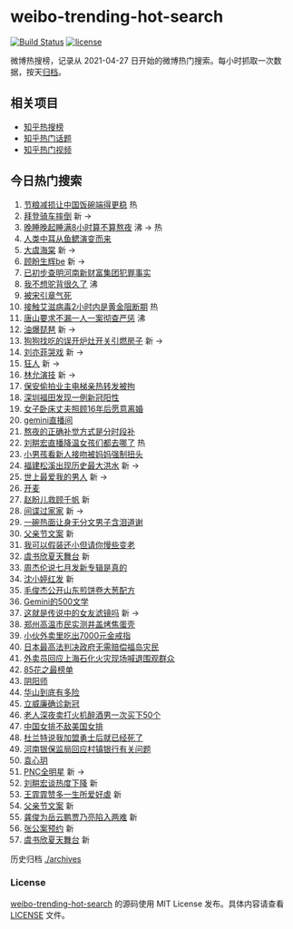 # weibo-trending-hot-search

[![Build Status](https://github.com/justjavac/weibo-trending-hot-search/workflows/ci/badge.svg?branch=master)](https://github.com/justjavac/weibo-trending-hot-search/actions)
[![license](https://img.shields.io/github/license/justjavac/weibo-trending-hot-search)](https://github.com/justjavac/weibo-trending-hot-search/blob/master/LICENSE)

微博热搜榜，记录从 2021-04-27 日开始的微博热门搜索。每小时抓取一次数据，按天[归档](./archives)。

## 相关项目

- [知乎热搜榜](https://github.com/justjavac/zhihu-trending-top-search)
- [知乎热门话题](https://github.com/justjavac/zhihu-trending-hot-questions)
- [知乎热门视频](https://github.com/justjavac/zhihu-trending-hot-video)

## 今日热门搜索

<!-- BEGIN -->
<!-- 最后更新时间 Sun Jun 19 2022 01:14:11 GMT+0800 (China Standard Time) -->

1. [节粮减损让中国饭碗端得更稳](https://s.weibo.com//weibo?q=%23%E8%8A%82%E7%B2%AE%E5%87%8F%E6%8D%9F%E8%AE%A9%E4%B8%AD%E5%9B%BD%E9%A5%AD%E7%A2%97%E7%AB%AF%E5%BE%97%E6%9B%B4%E7%A8%B3%23&Refer=new_time)
   热
1. [拜登骑车摔倒](https://s.weibo.com//weibo?q=%23%E6%8B%9C%E7%99%BB%E9%AA%91%E8%BD%A6%E6%91%94%E5%80%92%23&Refer=top)
   新 ->
1. [晚睡晚起睡满8小时算不算熬夜](https://s.weibo.com//weibo?q=%23%E6%99%9A%E7%9D%A1%E6%99%9A%E8%B5%B7%E7%9D%A1%E6%BB%A18%E5%B0%8F%E6%97%B6%E7%AE%97%E4%B8%8D%E7%AE%97%E7%86%AC%E5%A4%9C%23&Refer=top)
   沸 -> 热
1. [人类中耳从鱼鳃演变而来](https://s.weibo.com//weibo?q=%23%E4%BA%BA%E7%B1%BB%E4%B8%AD%E8%80%B3%E4%BB%8E%E9%B1%BC%E9%B3%83%E6%BC%94%E5%8F%98%E8%80%8C%E6%9D%A5%23&Refer=top)
1. [大虞海棠](https://s.weibo.com//weibo?q=%23%E5%A4%A7%E8%99%9E%E6%B5%B7%E6%A3%A0%23&Refer=top)
   新 ->
1. [顾盼生辉be](https://s.weibo.com//weibo?q=%23%E9%A1%BE%E7%9B%BC%E7%94%9F%E8%BE%89be%23&Refer=top)
   新 ->
1. [已初步查明河南新财富集团犯罪事实](https://s.weibo.com//weibo?q=%23%E5%B7%B2%E5%88%9D%E6%AD%A5%E6%9F%A5%E6%98%8E%E6%B2%B3%E5%8D%97%E6%96%B0%E8%B4%A2%E5%AF%8C%E9%9B%86%E5%9B%A2%E7%8A%AF%E7%BD%AA%E4%BA%8B%E5%AE%9E%23&Refer=top)
1. [我不想驼背很久了](https://s.weibo.com//weibo?q=%23%E6%88%91%E4%B8%8D%E6%83%B3%E9%A9%BC%E8%83%8C%E5%BE%88%E4%B9%85%E4%BA%86%23&Refer=top)
   沸
1. [被宋引章气死](https://s.weibo.com//weibo?q=%23%E8%A2%AB%E5%AE%8B%E5%BC%95%E7%AB%A0%E6%B0%94%E6%AD%BB%23&Refer=top)
1. [接触艾滋病毒2小时内是黄金阻断期](https://s.weibo.com//weibo?q=%23%E6%8E%A5%E8%A7%A6%E8%89%BE%E6%BB%8B%E7%97%85%E6%AF%922%E5%B0%8F%E6%97%B6%E5%86%85%E6%98%AF%E9%BB%84%E9%87%91%E9%98%BB%E6%96%AD%E6%9C%9F%23&Refer=top)
   热
1. [唐山要求不漏一人一案彻查严惩](https://s.weibo.com//weibo?q=%23%E5%94%90%E5%B1%B1%E8%A6%81%E6%B1%82%E4%B8%8D%E6%BC%8F%E4%B8%80%E4%BA%BA%E4%B8%80%E6%A1%88%E5%BD%BB%E6%9F%A5%E4%B8%A5%E6%83%A9%23&Refer=top)
   沸
1. [油爆琵琶](https://s.weibo.com//weibo?q=%23%E6%B2%B9%E7%88%86%E7%90%B5%E7%90%B6%23&Refer=top)
   新 ->
1. [狗狗找吃的误开炉灶开关引燃房子](https://s.weibo.com//weibo?q=%23%E7%8B%97%E7%8B%97%E6%89%BE%E5%90%83%E7%9A%84%E8%AF%AF%E5%BC%80%E7%82%89%E7%81%B6%E5%BC%80%E5%85%B3%E5%BC%95%E7%87%83%E6%88%BF%E5%AD%90%23&Refer=top)
   新 ->
1. [刘亦菲哭戏](https://s.weibo.com//weibo?q=%23%E5%88%98%E4%BA%A6%E8%8F%B2%E5%93%AD%E6%88%8F%23&Refer=top)
   新 ->
1. [狂人](https://s.weibo.com//weibo?q=%E7%8B%82%E4%BA%BA&Refer=top) 新 ->
1. [林允演技](https://s.weibo.com//weibo?q=%23%E6%9E%97%E5%85%81%E6%BC%94%E6%8A%80%23&Refer=top)
   新 ->
1. [保安偷拍业主电梯亲热转发被拘](https://s.weibo.com//weibo?q=%23%E4%BF%9D%E5%AE%89%E5%81%B7%E6%8B%8D%E4%B8%9A%E4%B8%BB%E7%94%B5%E6%A2%AF%E4%BA%B2%E7%83%AD%E8%BD%AC%E5%8F%91%E8%A2%AB%E6%8B%98%23&Refer=top)
1. [深圳福田发现一例新冠阳性](https://s.weibo.com//weibo?q=%23%E6%B7%B1%E5%9C%B3%E7%A6%8F%E7%94%B0%E5%8F%91%E7%8E%B0%E4%B8%80%E4%BE%8B%E6%96%B0%E5%86%A0%E9%98%B3%E6%80%A7%23&Refer=top)
1. [女子卧床丈夫照顾16年后愿意离婚](https://s.weibo.com//weibo?q=%23%E5%A5%B3%E5%AD%90%E5%8D%A7%E5%BA%8A%E4%B8%88%E5%A4%AB%E7%85%A7%E9%A1%BE16%E5%B9%B4%E5%90%8E%E6%84%BF%E6%84%8F%E7%A6%BB%E5%A9%9A%23&Refer=top)
1. [gemini直播间](https://s.weibo.com//weibo?q=%23gemini%E7%9B%B4%E6%92%AD%E9%97%B4%23&Refer=top)
1. [熬夜的正确补觉方式是分时段补](https://s.weibo.com//weibo?q=%23%E7%86%AC%E5%A4%9C%E7%9A%84%E6%AD%A3%E7%A1%AE%E8%A1%A5%E8%A7%89%E6%96%B9%E5%BC%8F%E6%98%AF%E5%88%86%E6%97%B6%E6%AE%B5%E8%A1%A5%23&Refer=top)
1. [刘畊宏直播降温女孩们都去哪了](https://s.weibo.com//weibo?q=%23%E5%88%98%E7%95%8A%E5%AE%8F%E7%9B%B4%E6%92%AD%E9%99%8D%E6%B8%A9%E5%A5%B3%E5%AD%A9%E4%BB%AC%E9%83%BD%E5%8E%BB%E5%93%AA%E4%BA%86%23&Refer=top)
   热
1. [小男孩看新人接吻被妈妈强制扭头](https://s.weibo.com//weibo?q=%23%E5%B0%8F%E7%94%B7%E5%AD%A9%E7%9C%8B%E6%96%B0%E4%BA%BA%E6%8E%A5%E5%90%BB%E8%A2%AB%E5%A6%88%E5%A6%88%E5%BC%BA%E5%88%B6%E6%89%AD%E5%A4%B4%23&Refer=top)
1. [福建松溪出现历史最大洪水](https://s.weibo.com//weibo?q=%23%E7%A6%8F%E5%BB%BA%E6%9D%BE%E6%BA%AA%E5%87%BA%E7%8E%B0%E5%8E%86%E5%8F%B2%E6%9C%80%E5%A4%A7%E6%B4%AA%E6%B0%B4%23&Refer=top)
   新 ->
1. [世上最爱我的男人](https://s.weibo.com//weibo?q=%23%E4%B8%96%E4%B8%8A%E6%9C%80%E7%88%B1%E6%88%91%E7%9A%84%E7%94%B7%E4%BA%BA%23&Refer=top)
   新 ->
1. [开麦](https://s.weibo.com//weibo?q=%E5%BC%80%E9%BA%A6&Refer=top)
1. [赵盼儿救顾千帆](https://s.weibo.com//weibo?q=%23%E8%B5%B5%E7%9B%BC%E5%84%BF%E6%95%91%E9%A1%BE%E5%8D%83%E5%B8%86%23&Refer=top)
   新
1. [间谍过家家](https://s.weibo.com//weibo?q=%E9%97%B4%E8%B0%8D%E8%BF%87%E5%AE%B6%E5%AE%B6&Refer=top)
   新 ->
1. [一碗热面让身无分文男子含泪道谢](https://s.weibo.com//weibo?q=%23%E4%B8%80%E7%A2%97%E7%83%AD%E9%9D%A2%E8%AE%A9%E8%BA%AB%E6%97%A0%E5%88%86%E6%96%87%E7%94%B7%E5%AD%90%E5%90%AB%E6%B3%AA%E9%81%93%E8%B0%A2%23&Refer=top)
1. [父亲节文案](https://s.weibo.com//weibo?q=%E7%88%B6%E4%BA%B2%E8%8A%82%E6%96%87%E6%A1%88&Refer=top)
   新
1. [我可以假装还小但请你慢些变老](https://s.weibo.com//weibo?q=%23%E6%88%91%E5%8F%AF%E4%BB%A5%E5%81%87%E8%A3%85%E8%BF%98%E5%B0%8F%E4%BD%86%E8%AF%B7%E4%BD%A0%E6%85%A2%E4%BA%9B%E5%8F%98%E8%80%81%23&Refer=top)
1. [虞书欣夏天舞台](https://s.weibo.com//weibo?q=%E8%99%9E%E4%B9%A6%E6%AC%A3%E5%A4%8F%E5%A4%A9%E8%88%9E%E5%8F%B0&Refer=top)
   新
1. [周杰伦说七月发新专辑是真的](https://s.weibo.com//weibo?q=%23%E5%91%A8%E6%9D%B0%E4%BC%A6%E8%AF%B4%E4%B8%83%E6%9C%88%E5%8F%91%E6%96%B0%E4%B8%93%E8%BE%91%E6%98%AF%E7%9C%9F%E7%9A%84%23&Refer=top)
1. [沈小婷红发](https://s.weibo.com//weibo?q=%23%E6%B2%88%E5%B0%8F%E5%A9%B7%E7%BA%A2%E5%8F%91%23&Refer=top)
   新
1. [毛俊杰公开山东煎饼卷大葱配方](https://s.weibo.com//weibo?q=%23%E6%AF%9B%E4%BF%8A%E6%9D%B0%E5%85%AC%E5%BC%80%E5%B1%B1%E4%B8%9C%E7%85%8E%E9%A5%BC%E5%8D%B7%E5%A4%A7%E8%91%B1%E9%85%8D%E6%96%B9%23&Refer=top)
1. [Gemini的500文学](https://s.weibo.com//weibo?q=%23Gemini%E7%9A%84500%E6%96%87%E5%AD%A6%23&Refer=top)
1. [这就是传说中的女友滤镜吗](https://s.weibo.com//weibo?q=%23%E8%BF%99%E5%B0%B1%E6%98%AF%E4%BC%A0%E8%AF%B4%E4%B8%AD%E7%9A%84%E5%A5%B3%E5%8F%8B%E6%BB%A4%E9%95%9C%E5%90%97%23&Refer=top)
   新 ->
1. [郑州高温市民实测井盖烤焦蛋壳](https://s.weibo.com//weibo?q=%23%E9%83%91%E5%B7%9E%E9%AB%98%E6%B8%A9%E5%B8%82%E6%B0%91%E5%AE%9E%E6%B5%8B%E4%BA%95%E7%9B%96%E7%83%A4%E7%84%A6%E8%9B%8B%E5%A3%B3%23&Refer=top)
1. [小伙外卖里吃出7000元金戒指](https://s.weibo.com//weibo?q=%23%E5%B0%8F%E4%BC%99%E5%A4%96%E5%8D%96%E9%87%8C%E5%90%83%E5%87%BA7000%E5%85%83%E9%87%91%E6%88%92%E6%8C%87%23&Refer=top)
1. [日本最高法判决政府无需赔偿福岛灾民](https://s.weibo.com//weibo?q=%23%E6%97%A5%E6%9C%AC%E6%9C%80%E9%AB%98%E6%B3%95%E5%88%A4%E5%86%B3%E6%94%BF%E5%BA%9C%E6%97%A0%E9%9C%80%E8%B5%94%E5%81%BF%E7%A6%8F%E5%B2%9B%E7%81%BE%E6%B0%91%23&Refer=top)
1. [外卖员回应上海石化火灾现场喊退围观群众](https://s.weibo.com//weibo?q=%23%E5%A4%96%E5%8D%96%E5%91%98%E5%9B%9E%E5%BA%94%E4%B8%8A%E6%B5%B7%E7%9F%B3%E5%8C%96%E7%81%AB%E7%81%BE%E7%8E%B0%E5%9C%BA%E5%96%8A%E9%80%80%E5%9B%B4%E8%A7%82%E7%BE%A4%E4%BC%97%23&Refer=top)
1. [85花之最榜单](https://s.weibo.com//weibo?q=%2385%E8%8A%B1%E4%B9%8B%E6%9C%80%E6%A6%9C%E5%8D%95%23&Refer=top)
1. [阴阳师](https://s.weibo.com//weibo?q=%E9%98%B4%E9%98%B3%E5%B8%88&Refer=top)
1. [华山到底有多险](https://s.weibo.com//weibo?q=%23%E5%8D%8E%E5%B1%B1%E5%88%B0%E5%BA%95%E6%9C%89%E5%A4%9A%E9%99%A9%23&Refer=top)
1. [立威廉确诊新冠](https://s.weibo.com//weibo?q=%23%E7%AB%8B%E5%A8%81%E5%BB%89%E7%A1%AE%E8%AF%8A%E6%96%B0%E5%86%A0%23&Refer=top)
1. [老人深夜卖打火机醉酒男一次买下50个](https://s.weibo.com//weibo?q=%23%E8%80%81%E4%BA%BA%E6%B7%B1%E5%A4%9C%E5%8D%96%E6%89%93%E7%81%AB%E6%9C%BA%E9%86%89%E9%85%92%E7%94%B7%E4%B8%80%E6%AC%A1%E4%B9%B0%E4%B8%8B50%E4%B8%AA%23&Refer=top)
1. [中国女排不敌美国女排](https://s.weibo.com//weibo?q=%23%E4%B8%AD%E5%9B%BD%E5%A5%B3%E6%8E%92%E4%B8%8D%E6%95%8C%E7%BE%8E%E5%9B%BD%E5%A5%B3%E6%8E%92%23&Refer=top)
1. [杜兰特说我加盟勇士后就已经死了](https://s.weibo.com//weibo?q=%23%E6%9D%9C%E5%85%B0%E7%89%B9%E8%AF%B4%E6%88%91%E5%8A%A0%E7%9B%9F%E5%8B%87%E5%A3%AB%E5%90%8E%E5%B0%B1%E5%B7%B2%E7%BB%8F%E6%AD%BB%E4%BA%86%23&Refer=top)
1. [河南银保监局回应村镇银行有关问题](https://s.weibo.com//weibo?q=%23%E6%B2%B3%E5%8D%97%E9%93%B6%E4%BF%9D%E7%9B%91%E5%B1%80%E5%9B%9E%E5%BA%94%E6%9D%91%E9%95%87%E9%93%B6%E8%A1%8C%E6%9C%89%E5%85%B3%E9%97%AE%E9%A2%98%23&Refer=top)
1. [袁心玥](https://s.weibo.com//weibo?q=%E8%A2%81%E5%BF%83%E7%8E%A5&Refer=top)
1. [PNC全明星](https://s.weibo.com//weibo?q=%23PNC%E5%85%A8%E6%98%8E%E6%98%9F%23&Refer=top)
   新 ->
1. [刘畊宏谈热度下降](https://s.weibo.com//weibo?q=%23%E5%88%98%E7%95%8A%E5%AE%8F%E8%B0%88%E7%83%AD%E5%BA%A6%E4%B8%8B%E9%99%8D%23&Refer=top)
   新
1. [王霏霏赞多一生所爱好虐](https://s.weibo.com//weibo?q=%23%E7%8E%8B%E9%9C%8F%E9%9C%8F%E8%B5%9E%E5%A4%9A%E4%B8%80%E7%94%9F%E6%89%80%E7%88%B1%E5%A5%BD%E8%99%90%23&Refer=top)
   新
1. [父亲节文案](https://s.weibo.com//weibo?q=%23%E7%88%B6%E4%BA%B2%E8%8A%82%E6%96%87%E6%A1%88%23&Refer=top)
   新
1. [龚俊为岳云鹏贾乃亮陷入两难](https://s.weibo.com//weibo?q=%23%E9%BE%9A%E4%BF%8A%E4%B8%BA%E5%B2%B3%E4%BA%91%E9%B9%8F%E8%B4%BE%E4%B9%83%E4%BA%AE%E9%99%B7%E5%85%A5%E4%B8%A4%E9%9A%BE%23&Refer=top)
   新
1. [张公案预约](https://s.weibo.com//weibo?q=%23%E5%BC%A0%E5%85%AC%E6%A1%88%E9%A2%84%E7%BA%A6%23&Refer=top)
   新
1. [虞书欣夏天舞台](https://s.weibo.com//weibo?q=%23%E8%99%9E%E4%B9%A6%E6%AC%A3%E5%A4%8F%E5%A4%A9%E8%88%9E%E5%8F%B0%23&Refer=top)
   新

<!-- END -->

历史归档 [./archives](./archives)

### License

[weibo-trending-hot-search](https://github.com/justjavac/weibo-trending-hot-search)
的源码使用 MIT License 发布。具体内容请查看 [LICENSE](./LICENSE) 文件。
